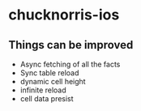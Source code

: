 # chucknorris-ios

## Things can be improved
 - Async fetching of all the facts
 - Sync table reload
 - dynamic cell height
 - infinite reload 
 - cell data presist 
